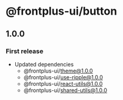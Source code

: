 # @frontplus-ui/button

## 1.0.0

### First release

- Updated dependencies
  - @frontplus-ui/theme@1.0.0
  - @frontplus-ui/use-ripple@1.0.0
  - @frontplus-ui/react-utils@1.0.0
  - @frontplus-ui/shared-utils@1.0.0
